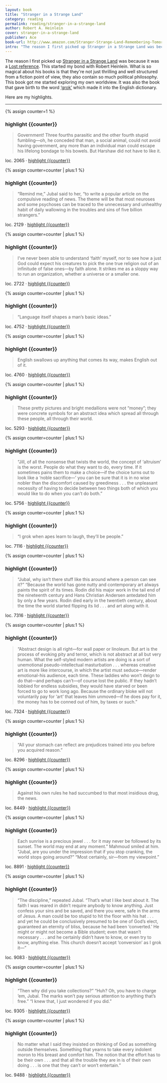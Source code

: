 ```yaml
---
layout: book
title: "Stranger in a Strange Land"
category: reading
permalink: reading/stranger-in-a-strange-land
author: Robert A. Heinlein
cover: stranger-in-a-strange-land
publisher: Ace
book-url: http://www.amazon.com/Stranger-Strange-Land-Remembering-Tomorrow/dp/0441790348
intro: "The reason I first picked up Stranger in a Strange Land was because it was a Lost reference. This started my bond with Robert Heinlein. What is so magical about his books is that they're not just thrilling and well structured from a fiction point of view, they also contain so much political philosophy. This book got me started exploring my own worldview. It was also the book that gave birth to the word 'grok' which made it into the English dictionary."
---
```


The reason I first picked up [Stranger in a Strange Land](https://en.wikipedia.org/wiki/Stranger_in_a_Strange_Land) was because it was a [Lost reference](http://coyotemercury.com/2007/03/21/the-lost-book-club-stranger-in-a-strange-land/). This started my bond with Robert Heinlein. What is so magical about his books is that they're not just thrilling and well structured from a fiction point of view, they also contain so much political philosophy. This book got me started exploring my own worldview. It was also the book that gave birth to the word [‘grok’](https://en.wikipedia.org/wiki/Grok) which made it into the English dictionary.

Here are my highlights.

***

{% assign counter=1 %}
### highlight {{counter}}
>Government! Three fourths parasitic and the other fourth stupid fumbling—oh, he conceded that man, a social animal, could not avoid having government, any more than an individual man could escape his lifelong bondage to his bowels. But Harshaw did not have to like it.

loc. 2065 &middot; [highlight {{counter}}](#highlight-{{counter}})

{% assign counter=counter | plus:1 %}
### highlight {{counter}}
>“Remind me,” Jubal said to her, “to write a popular article on the compulsive reading of news. The theme will be that most neuroses and some psychoses can be traced to the unnecessary and unhealthy habit of daily wallowing in the troubles and sins of five billion strangers.”

loc. 2129 &middot; [highlight {{counter}}](#highlight-{{counter}})

{% assign counter=counter | plus:1 %}
### highlight {{counter}}
>I’ve never been able to understand ‘faith’ myself, nor to see how a just God could expect his creatures to pick the one true religion out of an infinitude of false ones—by faith alone. It strikes me as a sloppy way to run an organization, whether a universe or a smaller one.

loc. 2722 &middot; [highlight {{counter}}](#highlight-{{counter}})

{% assign counter=counter | plus:1 %}
### highlight {{counter}}
>“Language itself shapes a man’s basic ideas.”

loc. 4752 &middot; [highlight {{counter}}](#highlight-{{counter}})

{% assign counter=counter | plus:1 %}
### highlight {{counter}}
>English swallows up anything that comes its way, makes English out of it.

loc. 4760 &middot; [highlight {{counter}}](#highlight-{{counter}})

{% assign counter=counter | plus:1 %}
### highlight {{counter}}
>These pretty pictures and bright medallions were not “money”; they were concrete symbols for an abstract idea which spread all through these people, all through their world.

loc. 5293 &middot; [highlight {{counter}}](#highlight-{{counter}})

{% assign counter=counter | plus:1 %}
### highlight {{counter}}
>“Jill, of all the nonsense that twists the world, the concept of ‘altruism’ is the worst. People do what they want to do, every time. If it sometimes pains them to make a choice—if the choice turns out to look like a ‘noble sacrifice—’ you can be sure that it is in no wise nobler than the discomfort caused by greediness . . . the unpleasant necessity of having to decide between two things both of which you would like to do when you can’t do both.”

loc. 5756 &middot; [highlight {{counter}}](#highlight-{{counter}})

{% assign counter=counter | plus:1 %}
### highlight {{counter}}
>“I grok when apes learn to laugh, they’ll be people.”

loc. 7116 &middot; [highlight {{counter}}](#highlight-{{counter}})

{% assign counter=counter | plus:1 %}
### highlight {{counter}}
>“Jubal, why isn’t there stuff like this around where a person can see it?” “Because the world has gone nutty and contemporary art always paints the spirit of its times. Rodin did his major work in the tail end of the nineteenth century and Hans Christian Andersen antedated him by only a few years. Rodin died early in the twentieth century, about the time the world started flipping its lid . . . and art along with it.

loc. 7316 &middot; [highlight {{counter}}](#highlight-{{counter}})

{% assign counter=counter | plus:1 %}
### highlight {{counter}}
>“Abstract design is all right—for wall paper or linoleum. But art is the process of evoking pity and terror, which is not abstract at all but very human. What the self-styled modern artists are doing is a sort of unemotional pseudo-intellectual masturbation . . . whereas creative art is more like intercourse, in which the artist must seduce—render emotional-his audience, each time. These laddies who won’t deign to do that—and perhaps can’t—of course lost the public. If they hadn’t lobbied for endless subsidies, they would have starved or been forced to go to work long ago. Because the ordinary bloke will not voluntarily pay for ‘art’ that leaves him unmoved—if he does pay for it, the money has to be conned out of him, by taxes or such.”

loc. 7324 &middot; [highlight {{counter}}](#highlight-{{counter}})

{% assign counter=counter | plus:1 %}
### highlight {{counter}}
>“All your stomach can reflect are prejudices trained into you before you acquired reason.”

loc. 8296 &middot; [highlight {{counter}}](#highlight-{{counter}})

{% assign counter=counter | plus:1 %}
### highlight {{counter}}
>Against his own rules he had succumbed to that most insidious drug, the news.

loc. 8449 &middot; [highlight {{counter}}](#highlight-{{counter}})

{% assign counter=counter | plus:1 %}
### highlight {{counter}}
>Each sunrise is a precious jewel . . . for it may never be followed by its sunset. The world may end at any moment.” Mahmoud smiled at him. “Jubal, are you under the impression that if you stop cranking, the world stops going around?” “Most certainly, sir—from my viewpoint.”

loc. 8891 &middot; [highlight {{counter}}](#highlight-{{counter}})

{% assign counter=counter | plus:1 %}
### highlight {{counter}}
>“The discipline,” repeated Jubal. “That’s what I like best about it. The faith I was reared in didn’t require anybody to know anything. Just confess your sins and be saved, and there you were, safe in the arms of Jesus. A man could be too stupid to hit the floor with his hat . . . and yet he could be conclusively presumed to be one of God’s elect, guaranteed an eternity of bliss, because he had been ‘converted.’ He might or might not become a Bible student; even that wasn’t necessary . . . and he certainly didn’t have to know, or even try to know, anything else. This church doesn’t accept ‘conversion’ as I grok it—”

loc. 9083 &middot; [highlight {{counter}}](#highlight-{{counter}})

{% assign counter=counter | plus:1 %}
### highlight {{counter}}
>“Then why did you take collections?” “Huh? Oh, you have to charge ’em, Jubal. The marks won’t pay serious attention to anything that’s free.” 
“I knew that, I just wondered if you did.”

loc. 9305 &middot; [highlight {{counter}}](#highlight-{{counter}})

{% assign counter=counter | plus:1 %}
### highlight {{counter}}
>No matter what I said they insisted on thinking of God as something outside themselves. Something that yearns to take every indolent moron to His breast and comfort him. The notion that the effort has to be their own . . . and that all the trouble they are in is of their own doing . . . is one that they can’t or won’t entertain.”

loc. 9488 &middot; [highlight {{counter}}](#highlight-{{counter}})

